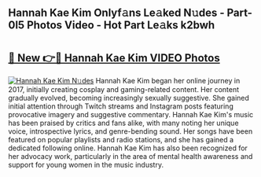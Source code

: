 ## Hannah Kae Kim Onlyf𝚊ns Le𝚊ked N𝚞des - Part-0l5 Photos Video - Hot Part Le𝚊ks k2bwh

# <h2><a href="http://ab90549.deff.icu/?id=Hannah+Kae+Kim">🔗 New 👉🔴 Hannah Kae Kim VIDEO Photos</a></h2>

[![Hannah Kae Kim N𝚞des](https://i.imgur.com/rIISA9y.gif)](http://ab90549.deff.icu/?id=Hannah+Kae+Kim)
Hannah Kae Kim began her online journey in 2017, initially creating cosplay and gaming-related content. Her content gradually evolved, becoming increasingly sexually suggestive. She gained initial attention through Twitch streams and Instagram posts featuring provocative imagery and suggestive commentary. Hannah Kae Kim's music has been praised by critics and fans alike, with many noting her unique voice, introspective lyrics, and genre-bending sound. Her songs have been featured on popular playlists and radio stations, and she has gained a dedicated following online. Hannah Kae Kim has also been recognized for her advocacy work, particularly in the area of mental health awareness and support for young women in the music industry.
